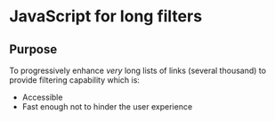 # JavaScript for long filters

## Purpose

To progressively enhance _very_ long lists of links (several thousand) to provide filtering capability which is: 

* Accessible 
* Fast enough not to hinder the user experience